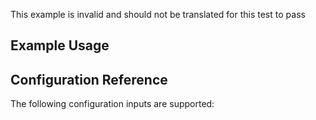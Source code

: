 This example is invalid and should not be translated for this test to pass

## Example Usage



## Configuration Reference

The following configuration inputs are supported:
